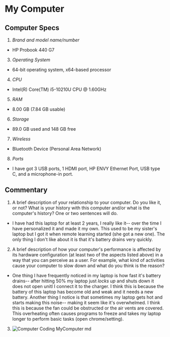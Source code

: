 # My Computer
## Computer Specs
1. *Brand and model name/number*
-  HP Probook 440 G7
3. *Operating System*
- 64-bit operating system, x64-based processor
4. *CPU*
- Intel(R) Core(TM) i5-10210U CPU @ 1.60GHz
5. *RAM*
- 8.00 GB (7.84 GB usable)
6. *Storage*
- 89.0 GB used and 148 GB free
7. *Wireless*
- Bluetooth Device (Personal Area Network)
8. *Ports*
- I have got 3 USB ports, 1 HDMI port, HP ENVY Ethernet Port, USB type C, and a microphone-in port.
## Commentary
1. A brief description of your relationship to your computer. Do you like it, or not? What is your history with this computer and/or what is the computer's history? One or two sentences will do.
- I have had this laptop for at least 2 years, I really like it-- over the time I have personalized it and made it my own. This used to be my sister's laptop but I got it when remote learning started (she got a new one). The only thing I don't like about it is that it's battery drains very quickly.
2. A brief description of how your computer's performance is affected by its hardware configuration (at least two of the aspects listed above) in a way that you can perceive as a user. For example, what kind of activities cause your computer to slow down and what do you think is the reason?
- One thing I have frequently noticed in my laptop is how fast it's battery drains-- after hitting 50% my laptop just *locks up* and shuts down it does not open unitl I connect it to the charger. I think this is because the battery of this laptop has become old and weak and it needs a new battery. Another thing I notice is that sometimes my laptop gets hot and starts making this noise-- making it seem like it's overwhelmed. I think this is because the fan could be obstructed or the air vents are covered. This overheating often causes programs to freeze and takes my laptop longer to perform basic tasks (open chrome/setting).
3. ![Computer Coding MyComputer md](https://user-images.githubusercontent.com/89731446/131718573-9cd403d9-cb26-462c-886f-63159bb6d14d.jpg)
